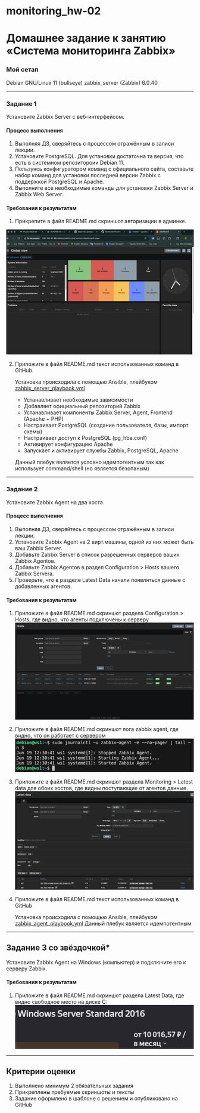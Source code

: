 # monitoring_hw-02
# Домашнее задание к занятию «Система мониторинга Zabbix»

### Мой сетап
Debian GNU/Linux 11 (bullseye)
zabbix_server (Zabbix) 6.0.40

---

### Задание 1 

Установите Zabbix Server с веб-интерфейсом.

#### Процесс выполнения
1. Выполняя ДЗ, сверяйтесь с процессом отражённым в записи лекции.
2. Установите PostgreSQL. Для установки достаточна та версия, что есть в системном репозитороии Debian 11.
3. Пользуясь конфигуратором команд с официального сайта, составьте набор команд для установки последней версии Zabbix с поддержкой PostgreSQL и Apache.
4. Выполните все необходимые команды для установки Zabbix Server и Zabbix Web Server.

#### Требования к результатам 
1. Прикрепите в файл README.md скриншот авторизации в админке.

![авторизация в админке](img/point_1.png)

2. Приложите в файл README.md текст использованных команд в GitHub.

    Установка происходила с помощью Ansible, плейбуком [zabbix_server_playbook.yml](https://github.com/RomanDiskTop/monitoring_hw-02/blob/main/zabbix_yml/zabbix_server_playbook.yml)
     - Устанавливает необходимые зависимости
     - Добавляет официальный репозиторий Zabbix
     - Устанавливает компоненты Zabbix Server, Agent, Frontend (Apache + PHP)
     - Настраивает PostgreSQL (создание пользователя, базы, импорт схемы)
     - Настраивает доступ к PostgreSQL (pg_hba.conf)
     - Активирует конфигурацию Apache
     - Запускает и активирует службы Zabbix, PostgreSQL, Apache

    Данный плебук является условно идемпотентным так как использует command/shell (но является безопаным)
    
    
---

### Задание 2 

Установите Zabbix Agent на два хоста.

#### Процесс выполнения
1. Выполняя ДЗ, сверяйтесь с процессом отражённым в записи лекции.
2. Установите Zabbix Agent на 2 вирт.машины, одной из них может быть ваш Zabbix Server.
3. Добавьте Zabbix Server в список разрешенных серверов ваших Zabbix Agentов.
4. Добавьте Zabbix Agentов в раздел Configuration > Hosts вашего Zabbix Servera.
5. Проверьте, что в разделе Latest Data начали появляться данные с добавленных агентов.

#### Требования к результатам
1. Приложите в файл README.md скриншот раздела Configuration > Hosts, где видно, что агенты подключены к серверу
![Hosts](img/point_2.png)
2. Приложите в файл README.md скриншот лога zabbix agent, где видно, что он работает с сервером
![Log](img/point_3.png)
3. Приложите в файл README.md скриншот раздела Monitoring > Latest data для обоих хостов, где видны поступающие от агентов данные.
![Log](img/point_4.png)
4. Приложите в файл README.md текст использованных команд в GitHub

    Установка происходила с помощью Ansible, плейбуком [zabbix_agent_playbook.yml](https://github.com/RomanDiskTop/monitoring_hw-02/blob/main/zabbix_yml/zabbix_agent_playbook.yml)
     Данный плебук является идемпотентным
---
## Задание 3 со звёздочкой*
Установите Zabbix Agent на Windows (компьютер) и подключите его к серверу Zabbix.

#### Требования к результатам
1. Приложите в файл README.md скриншот раздела Latest Data, где видно свободное место на диске C:
![many](img/point_5.png)

--- 

## Критерии оценки

1. Выполнено минимум 2 обязательных задания
2. Прикреплены требуемые скриншоты и тексты 
3. Задание оформлено в шаблоне с решением и опубликовано на GitHub